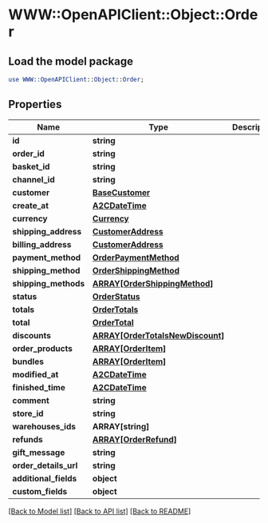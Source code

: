 # WWW::OpenAPIClient::Object::Order

## Load the model package
```perl
use WWW::OpenAPIClient::Object::Order;
```

## Properties
Name | Type | Description | Notes
------------ | ------------- | ------------- | -------------
**id** | **string** |  | [optional] 
**order_id** | **string** |  | [optional] 
**basket_id** | **string** |  | [optional] 
**channel_id** | **string** |  | [optional] 
**customer** | [**BaseCustomer**](BaseCustomer.md) |  | [optional] 
**create_at** | [**A2CDateTime**](A2CDateTime.md) |  | [optional] 
**currency** | [**Currency**](Currency.md) |  | [optional] 
**shipping_address** | [**CustomerAddress**](CustomerAddress.md) |  | [optional] 
**billing_address** | [**CustomerAddress**](CustomerAddress.md) |  | [optional] 
**payment_method** | [**OrderPaymentMethod**](OrderPaymentMethod.md) |  | [optional] 
**shipping_method** | [**OrderShippingMethod**](OrderShippingMethod.md) |  | [optional] 
**shipping_methods** | [**ARRAY[OrderShippingMethod]**](OrderShippingMethod.md) |  | [optional] 
**status** | [**OrderStatus**](OrderStatus.md) |  | [optional] 
**totals** | [**OrderTotals**](OrderTotals.md) |  | [optional] 
**total** | [**OrderTotal**](OrderTotal.md) |  | [optional] 
**discounts** | [**ARRAY[OrderTotalsNewDiscount]**](OrderTotalsNewDiscount.md) |  | [optional] 
**order_products** | [**ARRAY[OrderItem]**](OrderItem.md) |  | [optional] 
**bundles** | [**ARRAY[OrderItem]**](OrderItem.md) |  | [optional] 
**modified_at** | [**A2CDateTime**](A2CDateTime.md) |  | [optional] 
**finished_time** | [**A2CDateTime**](A2CDateTime.md) |  | [optional] 
**comment** | **string** |  | [optional] 
**store_id** | **string** |  | [optional] 
**warehouses_ids** | **ARRAY[string]** |  | [optional] 
**refunds** | [**ARRAY[OrderRefund]**](OrderRefund.md) |  | [optional] 
**gift_message** | **string** |  | [optional] 
**order_details_url** | **string** |  | [optional] 
**additional_fields** | **object** |  | [optional] 
**custom_fields** | **object** |  | [optional] 

[[Back to Model list]](../README.md#documentation-for-models) [[Back to API list]](../README.md#documentation-for-api-endpoints) [[Back to README]](../README.md)


